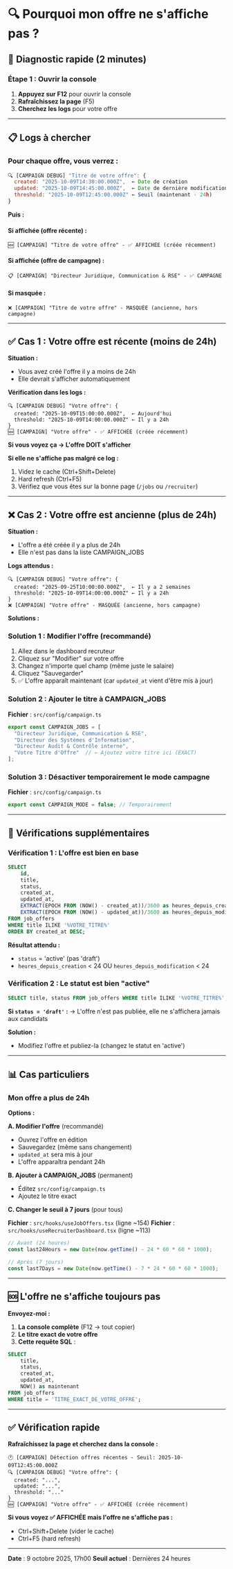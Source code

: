 # 🔍 Pourquoi mon offre ne s'affiche pas ?

## 🎯 Diagnostic rapide (2 minutes)

### Étape 1 : Ouvrir la console

1. **Appuyez sur F12** pour ouvrir la console
2. **Rafraîchissez la page** (F5)
3. **Cherchez les logs** pour votre offre

---

## 📋 Logs à chercher

### Pour chaque offre, vous verrez :

```javascript
🔍 [CAMPAIGN DEBUG] "Titre de votre offre": {
  created: "2025-10-09T14:30:00.000Z",  ← Date de création
  updated: "2025-10-09T14:45:00.000Z",  ← Date de dernière modification
  threshold: "2025-10-09T12:45:00.000Z" ← Seuil (maintenant - 24h)
}
```

**Puis :**

#### Si affichée (offre récente) :
```
🆕 [CAMPAIGN] "Titre de votre offre" - ✅ AFFICHÉE (créée récemment)
```

#### Si affichée (offre de campagne) :
```
📋 [CAMPAIGN] "Directeur Juridique, Communication & RSE" - ✅ CAMPAGNE
```

#### Si masquée :
```
❌ [CAMPAIGN] "Titre de votre offre" - MASQUÉE (ancienne, hors campagne)
```

---

## ✅ Cas 1 : Votre offre est récente (moins de 24h)

**Situation :**
- Vous avez créé l'offre il y a moins de 24h
- Elle devrait s'afficher automatiquement

**Vérification dans les logs :**
```
🔍 [CAMPAIGN DEBUG] "Votre offre": {
  created: "2025-10-09T15:00:00.000Z",  ← Aujourd'hui
  threshold: "2025-10-09T14:00:00.000Z" ← Il y a 24h
}
🆕 [CAMPAIGN] "Votre offre" - ✅ AFFICHÉE (créée récemment)
```

**Si vous voyez ça → L'offre DOIT s'afficher**

**Si elle ne s'affiche pas malgré ce log :**
1. Videz le cache (Ctrl+Shift+Delete)
2. Hard refresh (Ctrl+F5)
3. Vérifiez que vous êtes sur la bonne page (`/jobs` ou `/recruiter`)

---

## ❌ Cas 2 : Votre offre est ancienne (plus de 24h)

**Situation :**
- L'offre a été créée il y a plus de 24h
- Elle n'est pas dans la liste CAMPAIGN_JOBS

**Logs attendus :**
```
🔍 [CAMPAIGN DEBUG] "Votre offre": {
  created: "2025-09-25T10:00:00.000Z",  ← Il y a 2 semaines
  threshold: "2025-10-09T14:00:00.000Z" ← Il y a 24h
}
❌ [CAMPAIGN] "Votre offre" - MASQUÉE (ancienne, hors campagne)
```

**Solutions :**

### Solution 1 : Modifier l'offre (recommandé)
1. Allez dans le dashboard recruteur
2. Cliquez sur "Modifier" sur votre offre
3. Changez n'importe quel champ (même juste le salaire)
4. Cliquez "Sauvegarder"
5. ✅ L'offre apparaît maintenant (car `updated_at` vient d'être mis à jour)

### Solution 2 : Ajouter le titre à CAMPAIGN_JOBS

**Fichier** : `src/config/campaign.ts`

```typescript
export const CAMPAIGN_JOBS = [
  "Directeur Juridique, Communication & RSE",
  "Directeur des Systèmes d'Information", 
  "Directeur Audit & Contrôle interne",
  "Votre Titre d'Offre"  // ← Ajoutez votre titre ici (EXACT)
];
```

### Solution 3 : Désactiver temporairement le mode campagne

**Fichier** : `src/config/campaign.ts`

```typescript
export const CAMPAIGN_MODE = false; // Temporairement
```

---

## 🔧 Vérifications supplémentaires

### Vérification 1 : L'offre est bien en base

```sql
SELECT 
    id,
    title,
    status,
    created_at,
    updated_at,
    EXTRACT(EPOCH FROM (NOW() - created_at))/3600 as heures_depuis_creation,
    EXTRACT(EPOCH FROM (NOW() - updated_at))/3600 as heures_depuis_modification
FROM job_offers
WHERE title ILIKE '%VOTRE_TITRE%'
ORDER BY created_at DESC;
```

**Résultat attendu :**
- `status` = 'active' (pas 'draft')
- `heures_depuis_creation` < 24 OU `heures_depuis_modification` < 24

### Vérification 2 : Le statut est bien "active"

```sql
SELECT title, status FROM job_offers WHERE title ILIKE '%VOTRE_TITRE%';
```

**Si `status = 'draft'` :**
→ L'offre n'est pas publiée, elle ne s'affichera jamais aux candidats

**Solution :**
- Modifiez l'offre et publiez-la (changez le statut en 'active')

---

## 📊 Cas particuliers

### Mon offre a plus de 24h

**Options :**

**A. Modifier l'offre** (recommandé)
- Ouvrez l'offre en édition
- Sauvegardez (même sans changement)
- `updated_at` sera mis à jour
- L'offre apparaîtra pendant 24h

**B. Ajouter à CAMPAIGN_JOBS** (permanent)
- Éditez `src/config/campaign.ts`
- Ajoutez le titre exact

**C. Changer le seuil à 7 jours** (pour tous)

**Fichier** : `src/hooks/useJobOffers.tsx` (ligne ~154)
**Fichier** : `src/hooks/useRecruiterDashboard.tsx` (ligne ~113)

```typescript
// Avant (24 heures)
const last24Hours = new Date(now.getTime() - 24 * 60 * 60 * 1000);

// Après (7 jours)
const last7Days = new Date(now.getTime() - 7 * 24 * 60 * 60 * 1000);
```

---

## 🆘 L'offre ne s'affiche toujours pas

**Envoyez-moi :**

1. **La console complète** (F12 → tout copier)
2. **Le titre exact de votre offre**
3. **Cette requête SQL** :
```sql
SELECT 
    title,
    status,
    created_at,
    updated_at,
    NOW() as maintenant
FROM job_offers
WHERE title = 'TITRE_EXACT_DE_VOTRE_OFFRE';
```

---

## ✅ Vérification rapide

**Rafraîchissez la page et cherchez dans la console :**

```
🕐 [CAMPAIGN] Détection offres récentes - Seuil: 2025-10-09T12:45:00.000Z
🔍 [CAMPAIGN DEBUG] "Votre offre": {
  created: "...",
  updated: "...",
  threshold: "..."
}
🆕 [CAMPAIGN] "Votre offre" - ✅ AFFICHÉE (créée récemment)
```

**Si vous voyez ✅ AFFICHÉE mais l'offre ne s'affiche pas :**
- Ctrl+Shift+Delete (vider le cache)
- Ctrl+F5 (hard refresh)

---

**Date** : 9 octobre 2025, 17h00
**Seuil actuel** : Dernières 24 heures

